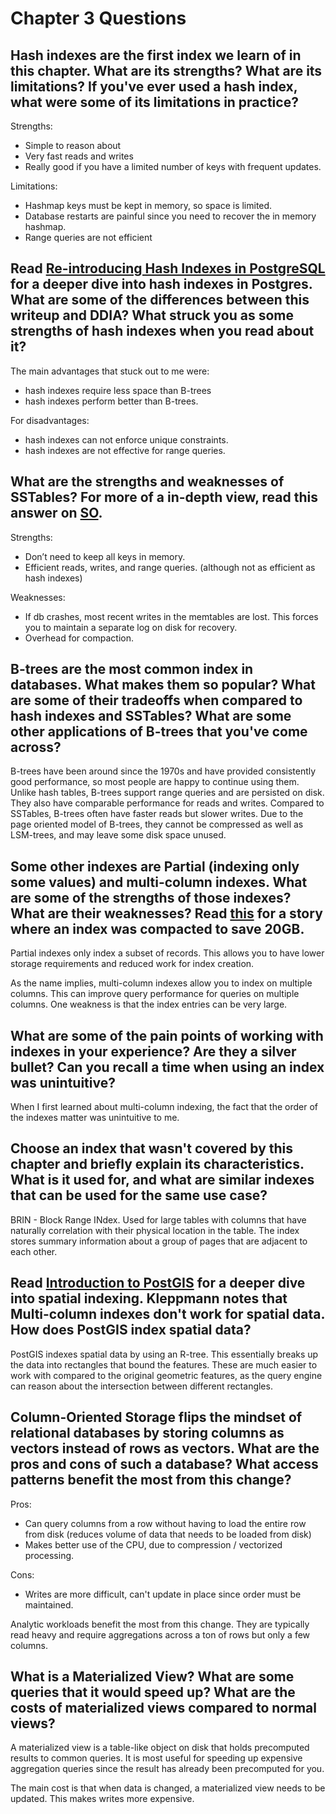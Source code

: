 # Chapter 3 Questions

## Hash indexes are the first index we learn of in this chapter. What are its strengths? What are its limitations? If you've ever used a hash index, what were some of its limitations in practice?

Strengths: 
- Simple to reason about
- Very fast reads and writes
- Really good if you have a limited number of keys with frequent updates. 

Limitations: 
- Hashmap keys must be kept in memory, so space is limited. 
- Database restarts are painful since you need to recover the in memory hashmap.
- Range queries are not efficient


## Read [Re-introducing Hash Indexes in PostgreSQL](https://hakibenita.com/postgresql-hash-index) for a deeper dive into hash indexes in Postgres. What are some of the differences between this writeup and DDIA? What struck you as some strengths of hash indexes when you read about it?

The main advantages that stuck out to me were:
- hash indexes require less space than B-trees
- hash indexes perform better than B-trees.

For disadvantages:
- hash indexes can not enforce unique constraints.
- hash indexes are not effective for range queries.


## What are the strengths and weaknesses of SSTables? For more of a in-depth view, read this answer on [SO](https://stackoverflow.com/questions/8651346/sorted-string-table-sstable-or-b-tree-for-a-database-index/8654903#8654903).

Strengths:
- Don’t need to keep all keys in memory.
- Efficient reads, writes, and range queries. (although not as efficient as hash indexes)

Weaknesses:
- If db crashes, most recent writes in the memtables are lost. This forces you to maintain a separate log on disk for recovery.
- Overhead for compaction. 


## B-trees are the most common index in databases. What makes them so popular? What are some of their tradeoffs when compared to hash indexes and SSTables? What are some other applications of B-trees that you've come across?

B-trees have been around since the 1970s and have provided consistently good performance, so most people are happy to continue using them.
Unlike hash tables, B-trees support range queries and are persisted on disk. They also have comparable performance for reads and writes.
Compared to SSTables, B-trees often have faster reads but slower writes. Due to the page oriented model of B-trees, they cannot be compressed as well as LSM-trees, and may leave some disk space unused.


## Some other indexes are Partial (indexing only some values) and multi-column indexes. What are some of the strengths of those indexes? What are their weaknesses? Read [this](https://hakibenita.com/postgresql-unused-index-size) for a story where an index was compacted to save 20GB.

Partial indexes only index a subset of records. This allows you to have lower storage requirements and reduced work for index creation.

As the name implies, multi-column indexes allow you to index on multiple columns. This can improve query performance for queries on multiple columns. One weakness is that the index entries can be very large. 


## What are some of the pain points of working with indexes in your experience? Are they a silver bullet? Can you recall a time when using an index was unintuitive?
When I first learned about multi-column indexing, the fact that the order of the indexes matter was unintuitive to me. 

## Choose an index that wasn't covered by this chapter and briefly explain its characteristics. What is it used for, and what are similar indexes that can be used for the same use case?

BRIN - Block Range INdex. Used for large tables with columns that have naturally correlation with their physical location in the table. The index stores summary information about a group of pages that are adjacent to each other. 


## Read [Introduction to PostGIS](http://postgis.net/workshops/postgis-intro/indexing.html) for a deeper dive into spatial indexing. Kleppmann notes that Multi-column indexes don't work for spatial data. How does PostGIS index spatial data?

PostGIS indexes spatial data by using an R-tree. This essentially breaks up the data into rectangles that bound the features. These are much easier to work with compared to the original geometric features, as the query engine can reason about the intersection between different rectangles. 

## Column-Oriented Storage flips the mindset of relational databases by storing columns as vectors instead of rows as vectors. What are the pros and cons of such a database? What access patterns benefit the most from this change?

Pros:
- Can query columns from a row without having to load the entire row from disk (reduces volume of data that needs to be loaded from disk)
- Makes better use of the CPU, due to compression / vectorized processing.

Cons:
- Writes are more difficult, can't update in place since order must be maintained. 

Analytic workloads benefit the most from this change. They are typically read heavy and require aggregations across a ton of rows but only a few columns.


## What is a Materialized View? What are some queries that it would speed up? What are the costs of materialized views compared to normal views?

A materialized view is a table-like object on disk that holds precomputed results to common queries. It is most useful for speeding up expensive aggregation queries since the result has already been precomputed for you.
 
The main cost is that when data is changed, a materialized view needs to be updated. This makes writes more expensive.
